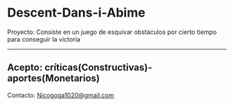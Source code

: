 # Descent-Dans-i-Abime
Proyecto: Consiste en un juego de esquivar obstáculos por cierto tiempo para conseguir la victoria

-------------------------------------------------------------------------------------------------------------------------------------------------------------------------------------------------------------
Acepto:
críticas(Constructivas)-
aportes(Monetarios)
-------------------------------------------------------------------------------------------------------------------------------------------------------------------------------------------------------------
Contacto: Nicogoga1020@gmail.com

